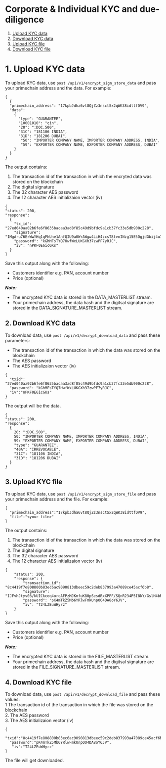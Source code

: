# Corporate & Individual KYC and due-diligence

1. [Upload KYC data](#1-upload-kyc-data)
2. [Download KYC data](#2-download-kyc-data)
3. [Upload KYC file](#3-upload-kyc-file)
4. [Download KYC file](#4-download-kyc-file)

# 1. Upload KYC data

To upload KYC data, use `post /api/v1/encrypt_sign_store_data` and pass your primechain address and the data. For example:
```
{
  {
  "primechain_address": "17kpbJdha6vt8QjZz3nsctSx2qWK38idttfDV9",
  "data": 
    {
      "type": "GUARANTEE",
      "10001010": "cin",
      "20": ":DOC.500",
      "31C": "181106 INDIA",
      "31D": "181206 DUBAI",
       "50": "IMPORTER COMPANY NAME, IMPORTER COMPANY ADDRESS, INDIA",
       "59": "EXPORTER COMPANY NAME, EXPORTER COMPANY ADDRESS, DUBAI"
    }
  }
}
```
The output contains:
1. The transaction id of the transaction in which the encryted data was stored on the blockchain
2. The digital signature
3. The 32 character AES password
4. The 12 character AES initializaion vector (iv)
```
{
"status": 200,
"response": 
  {
    "tx_id": "27ed040aa02b6fe6f8635bacaa3ad8f85c49d9bfdc9a1cb37fc33e5db900c228",
    "signature": "IMgAru76ErWwYHq1qFhUne1AnfQIU9a0WrAWgw4LiH4zcsT8tvnINzg15E5DgjdGbij4u7jxyCHBXoDKhU/2JPk=",
    "password": "kGhMFsTYQ7HwfWxLUKGXh37zwPF7yRJC",
    "iv": "nPKF0E6icGKs"
  }
}
```
Save this output along with the following:
* Customers identifier e.g. PAN, account number
* Price (optional)

***Note:***
* The encrypted KYC data is stored in the DATA_MASTERLIST stream.   
* Your primechain address, the data hash and the digitsal signature are stored in the DATA_SIGNATURE_MASTERLIST stream.

## 2. Download KYC data
To download data, use `post /api/v1/decrypt_download_data` and pass these parameters:
* The transaction id of the transaction in which the data was stored on the blockchain
* The AES password
* The AES initializaion vector (iv)
```
{
  "txid": "27ed040aa02b6fe6f8635bacaa3ad8f85c49d9bfdc9a1cb37fc33e5db900c228",
  "password": "kGhMFsTYQ7HwfWxLUKGXh37zwPF7yRJC",
  "iv":"nPKF0E6icGKs"
}
```
The output will be the data.
```
{
"status": 200,
"response": 
  {
    20: ":DOC.500",
    50: "IMPORTER COMPANY NAME, IMPORTER COMPANY ADDRESS, INDIA",
    59: "EXPORTER COMPANY NAME, EXPORTER COMPANY ADDRESS, DUBAI",
    "type": "GUARANTEE",
    "40A": "IRREVOCABLE",
    "31C": "181106 INDIA",
    "31D": "181206 DUBAI"
  }
}
```


## 3. Upload KYC file

To upload KYC data, use `post /api/v1/encrypt_sign_store_file` and pass your primechain address and the file. For example:
```
{
  "primechain_address":"17kpbJdha6vt8QjZz3nsctSx2qWK38idttfDV9",
  "file":"<your file>"
}
```
The output contains:
1. The transaction id of the transaction in which the data was stored on the blockchain
2. The digital signature
3. The 32 character AES password
4. The 12 character AES initializaion vector (iv)
```
{
    "status": 200,
    "response": {
        "transaction_id": "8c4419f7e808800b83ec6ac9090813dbeec59c2deb837993a47089ce45acf6b8",
        "signature": "IJFvhJtyv03/kUICkceq4orcAFPzMJKmfuK80pSesdRxXPPF/SQnR234P5I8kY/GslH4bRgFE9mwkm5HhCPTfZk=",
        "password": "pK4mTkZ5Mb6YRlwFmkUnpOO4DA8oY6JV",
        "iv": "T24LZEuWHyrz"
    }
}
```
Save this output along with the following:
* Customers identifier e.g. PAN, account number
* Price (optional)

***Note:***
* The encrypted KYC data is stored in the FILE_MASTERLIST stream. 
* Your primechain address, the data hash and the digitsal signature are stored in the FILE_SIGNATURE_MASTERLIST stream.


## 4. Download KYC file
To download data, use `post /api/v1/decrypt_download_file` and pass these values:   
1 The transaction id of the transaction in which the file was stored on the blockchain   
2. The AES password   
3. The AES initializaion vector (iv)   
```
{
  "txid":"8c4419f7e808800b83ec6ac9090813dbeec59c2deb837993a47089ce45acf6b8",
  "password":"pK4mTkZ5Mb6YRlwFmkUnpOO4DA8oY6JV",
   "iv":"T24LZEuWHyrz"
}
```
The file will get downloaded.
